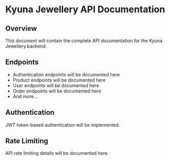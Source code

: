 # Kyuna Jewellery API Documentation

## Overview

This document will contain the complete API documentation for the Kyuna Jewellery backend.

## Endpoints

- Authentication endpoints will be documented here
- Product endpoints will be documented here
- User endpoints will be documented here
- Order endpoints will be documented here
- And more...

## Authentication

JWT token-based authentication will be implemented.

## Rate Limiting

API rate limiting details will be documented here.



